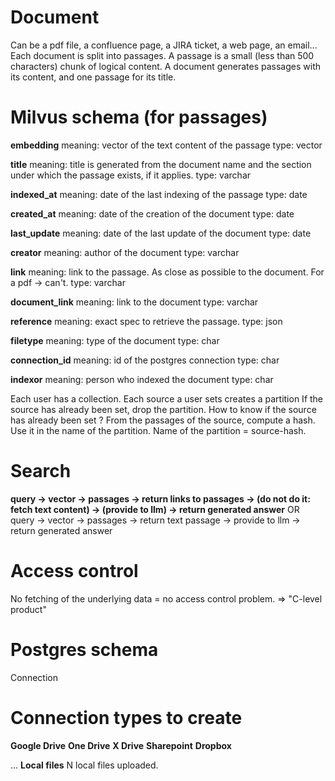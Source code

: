 # Document

Can be a pdf file, a confluence page, a JIRA ticket, a web page, an email...
Each document is split into passages.
A passage is a small (less than 500 characters) chunk of logical content.
A document generates passages with its content, and one passage for its title.

# Milvus schema (for passages)

**embedding**
meaning: vector of the text content of the passage
type: vector

**title**
meaning: title is generated from the document name and the section under which the passage exists, if it applies.
type: varchar

**indexed_at**
meaning: date of the last indexing of the passage
type: date

**created_at**
meaning: date of the creation of the document
type: date

**last_update**
meaning: date of the last update of the document
type: date

**creator**
meaning: author of the document
type: varchar

**link**
meaning: link to the passage. As close as possible to the document. For a pdf -> can't.
type: varchar

**document_link**
meaning: link to the document
type: varchar

**reference**
meaning: exact spec to retrieve the passage.
type: json

**filetype**
meaning: type of the document
type: char

**connection_id**
meaning: id of the postgres connection
type: char

**indexor**
meaning: person who indexed the document
type: char

Each user has a collection.
Each source a user sets creates a partition
If the source has already been set, drop the partition.
How to know if the source has already been set ? From the passages of the source, compute a hash. Use it in the name of the partition.
Name of the partition = source-hash.

# Search

**query -> vector -> passages -> return links to passages -> (do not do it: fetch text content) -> (provide to llm) -> return generated answer**
OR
query -> vector -> passages -> return text passage -> provide to llm -> return generated answer

# Access control

No fetching of the underlying data = no access control problem.
=> "C-level product"

# Postgres schema

Connection

# Connection types to create

**Google Drive**
**One Drive**
**X Drive**
**Sharepoint**
**Dropbox**

...
**Local files**
N local files uploaded.
